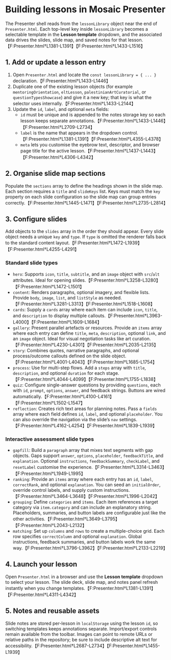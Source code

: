 # Building lessons in Mosaic Presenter

The Presenter shell reads from the `lessonLibrary` object near the end of `Presenter.html`. Each top-level key inside `lessonLibrary` becomes a selectable template in the **Lesson template** dropdown, and the associated data drives the slides, slide map, and saved notes for that lesson.【F:Presenter.html†L1381-L1391】【F:Presenter.html†L1433-L1516】

## 1. Add or update a lesson entry
1. Open `Presenter.html` and locate the `const lessonLibrary = { ... }` declaration.【F:Presenter.html†L1433-L1446】
2. Duplicate one of the existing lesson objects (for example `mentoringOrientation`, `eltLesson`, `palestinianArtCuratorial`, or `questionTypesShowcase`) and give it a new key; that key is what the selector uses internally.【F:Presenter.html†L1433-L2144】
3. Update the `id`, `label`, and optional `meta` fields:
   - `id` must be unique and is appended to the notes storage key so each lesson keeps separate annotations.【F:Presenter.html†L1433-L1446】【F:Presenter.html†L2709-L2734】
   - `label` is the name that appears in the dropdown control.【F:Presenter.html†L1381-L1391】【F:Presenter.html†L4355-L4378】
   - `meta` lets you customise the eyebrow text, descriptor, and browser page title for the active lesson.【F:Presenter.html†L1437-L1443】【F:Presenter.html†L4306-L4342】

## 2. Organise slide map sections
Populate the `sections` array to define the headings shown in the slide map. Each section requires a `title` and `slideKeys` list. Keys must match the `key` property on each slide configuration so the slide map can group entries correctly.【F:Presenter.html†L1445-L1471】【F:Presenter.html†L2735-L2814】

## 3. Configure slides
Add objects to the `slides` array in the order they should appear. Every slide object needs a unique `key` and `type`. If `type` is omitted the renderer falls back to the standard content layout.【F:Presenter.html†L1472-L1939】【F:Presenter.html†L4255-L4291】

### Standard slide types
- `hero`: Supports `icon`, `title`, `subtitle`, and an `image` object with `src`/`alt` attributes. Ideal for opening slides.【F:Presenter.html†L3258-L3280】【F:Presenter.html†L1472-L1501】
- `content`: Renders paragraphs, optional imagery, and flexible lists. Provide `body`, `image`, `list`, and `listStyle` as needed.【F:Presenter.html†L3281-L3313】【F:Presenter.html†L1518-L1608】
- `cards`: Supply a `cards` array where each item can include `icon`, `title`, and `description` to display multiple callouts.【F:Presenter.html†L3963-L4000】【F:Presenter.html†L1609-L1684】
- `gallery`: Present parallel artefacts or resources. Provide an `items` array where each entry can define `title`, `meta`, `description`, optional `link`, and an `image` object. Ideal for visual negotiation tasks like art curation.【F:Presenter.html†L4230-L4301】【F:Presenter.html†L2035-L2135】
- `story`: Combines quotes, narrative paragraphs, and optional process/outcome callouts defined on the slide object.【F:Presenter.html†L4001-L4043】【F:Presenter.html†L1685-L1754】
- `process`: Use for multi-step flows. Add a `steps` array with `title`, `description`, and optional `duration` for each stage.【F:Presenter.html†L4044-L4099】【F:Presenter.html†L1755-L1838】
- `quiz`: Configure single-answer questions by providing `questions`, each with `id`, `prompt`, `options`, `answer`, and feedback strings. Buttons are wired automatically.【F:Presenter.html†L4100-L4161】【F:Presenter.html†L1502-L1547】
- `reflection`: Creates rich text areas for planning notes. Pass a `fields` array where each field defines `id`, `label`, and optional `placeholder`. You can also override the navigation via the slide’s `nav` settings.【F:Presenter.html†L4162-L4254】【F:Presenter.html†L1839-L1939】

### Interactive assessment slide types
- `gapfill`: Build a `paragraph` array that mixes text segments with gap objects. Gaps support `answer`, `options`, `placeholder`, `feedbackTitle`, and `explanation`. Optional `instructions`, `feedbackSummary`, `checkLabel`, and `resetLabel` customise the experience.【F:Presenter.html†L3314-L3463】【F:Presenter.html†L1949-L1995】
- `ranking`: Provide an `items` array where each entry has an `id`, `label`, `correctRank`, and optional `explanation`. You can seed an `initialOrder`, override control labels, and supply custom instructions.【F:Presenter.html†L3464-L3648】【F:Presenter.html†L1996-L2042】
- `grouping`: Define `categories` and `items`. Each item references a target category via `item.category` and can include an explanatory string. Placeholders, summaries, and button labels are configurable just like the other activities.【F:Presenter.html†L3649-L3795】【F:Presenter.html†L2043-L2132】
- `matching`: Set up `columns` and `rows` to create a multiple-choice grid. Each row specifies `correctColumn` and optional `explanation`. Global instructions, feedback summaries, and button labels work the same way.【F:Presenter.html†L3796-L3962】【F:Presenter.html†L2133-L2219】

## 4. Launch your lesson
Open `Presenter.html` in a browser and use the **Lesson template** dropdown to select your lesson. The slide deck, slide map, and notes panel refresh instantly when you change templates.【F:Presenter.html†L1381-L1391】【F:Presenter.html†L4311-L4342】

## 5. Notes and reusable assets
Slide notes are stored per-lesson in `localStorage` using the lesson `id`, so switching templates keeps annotations separate. Import/export controls remain available from the toolbar. Images can point to remote URLs or relative paths in the repository; be sure to include descriptive alt text for accessibility.【F:Presenter.html†L2687-L2734】【F:Presenter.html†L1455-L1939】

